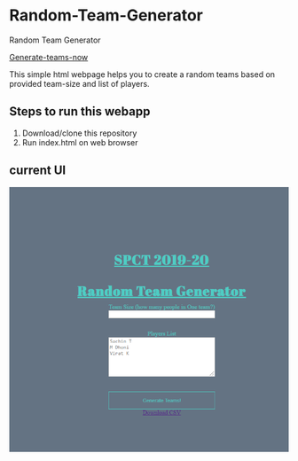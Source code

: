 # Random-Team-Generator
Random Team Generator

[Generate-teams-now](https://rameshgkwd05.github.io/Random-Team-Generator/)

This simple html webpage helps you to create a random teams based on provided team-size and list of players.

## Steps to run this webapp
1. Download/clone this repository
2. Run index.html on web browser

## current UI
![front end](https://github.com/rameshgkwd05/Random-Team-Generator/blob/master/front-end.PNG)
